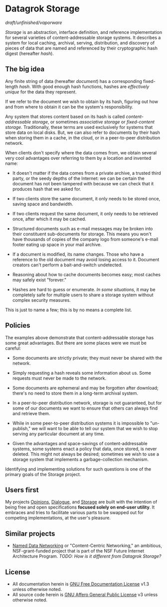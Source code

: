 # Datagrok Storage

_draft/unfinished/vaporware_

*Storage* is an abstraction, interface definition, and reference implementation for several varieties of content-addressable storage systems. It describes a system for local caching, archival, serving, distribution, and discovery of pieces of data that are named and referenced by their cryptographic hash digest (hereafter _hash_).

## The big idea

Any finite string of data (hereafter _document_) has a corresponding fixed-length _hash_. With good enough hash functions, hashes are _effectively unique_ for the data they represent.

If we refer to the document we wish to obtain by its hash, figuring out how and from where to obtain it can be the system's responsibility.

Any system that stores content based on its hash is called _content-addressable storage_, or sometimes _associative storage_ or _fixed-content storage_. Traditionally, these terms are used exclusively for systems that store data on local disks. But, we can also refer to documents by their hash when storing them in a cache, in the cloud, or in a peer-to-peer distribution network.

When clients don't specify where the data comes from, we obtain several very cool advantages over referring to them by a location and invented name:

- It doesn't matter if the data comes from a private archive, a trusted third party, or the seedy depths of the Internet: we can be certain the document has not been tampered with because we can check that it produces hash that we asked for. 

- If two clients store the same document, it only needs to be stored once, saving space and bandwidth.

- If two clients request the same document, it only needs to be retrieved once, after which it may be cached.

- Structured documents such as e-mail messages may be broken into their constituent sub-documents for storage. This means you won't have thousands of copies of the company logo from someone's e-mail footer eating up space in your mail archive.

- If a document is modified, its name changes. Those who have a reference to the old document may avoid losing access to it. Document creators can't perform a bait-and-switch undetected.

- Reasoning about how to cache documents becomes easy; most caches may safely exist "forever."

- Hashes are hard to guess or enumerate. _In some situations,_ it may be completely safe for multiple users to share a storage system without complex security measures.

This is just to name a few; this is by no means a complete list.

## Policies

The examples above demonstrate that content-addressable storage has some great advantages. But there are some places were we must be careful:

- Some documents are strictly private; they must never be shared with the network.

- Simply requesting a hash reveals some information about us. Some requests must never be made to the network.

- Some documents are ephemeral and may be forgotten after download; there's no need to store them in a long-term archival system.

- In a peer-to-peer distribution network, storage is not guaranteed, but for some of our documents we want to ensure that others can always find and retrieve them.

- While in some peer-to-peer distribution systems it is impossible to "un-publish," we will want to be able to tell our system that we wish to stop serving any particular document at any time.

- Given the advantages and space-savings of content-addressable systems, some systems enact a policy that data, once stored, is never deleted. This might not always be desired; sometimes we wish to use a storage system that implements a garbage-collection mechanism.

Identifying and implementing solutions for such questions is one of the primary goals of the Storage project.

## Users first

My projects [Opinions][], [Dialogue][], and [Storage][] are built with the intention of being free and open specifications **focused solely on end-user utility**. It embraces and tries to facilitate various parts to be swapped out for competing implementations, at the user's pleasure.

## Similar projects

- [Named Data Networking][] or "Content-Centric Networking," an ambitious, NSF-grant-funded project that is part of the NSF Future Internet Architecture Program. _TODO: How is it different from Datagrok Storage?_

## License

- All documentation herein is [GNU Free Documentation License][] v1.3 unless otherwise noted.
- All source code herein is [GNU Affero General Public License][] v3 unless otherwise noted.

[Named Data Networking]: http://named-data.net/

[GNU Free Documentation License]: http://www.gnu.org/licenses/fdl.html
[GNU Affero General Public License]: http://www.gnu.org/licenses/agpl.html

[Opinions]: /datagrok/opinions
[Dialogue]: /datagrok/dialogue
[Storage]: /datagrok/storage

